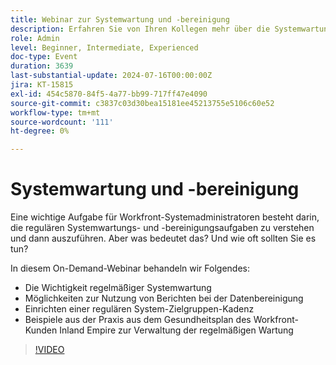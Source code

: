 ```yaml
---
title: Webinar zur Systemwartung und -bereinigung
description: Erfahren Sie von Ihren Kollegen mehr über die Systemwartung in Workfront. In unserem On-Demand-Webinar erfahren Sie, wie wichtig regelmäßige Wartungen, die Nutzung von Berichten und realen Beispielen aus dem Inland Empire Health Plan sind.
role: Admin
level: Beginner, Intermediate, Experienced
doc-type: Event
duration: 3639
last-substantial-update: 2024-07-16T00:00:00Z
jira: KT-15815
exl-id: 454c5870-84f5-4a77-bb99-717ff47e4090
source-git-commit: c3837c03d30bea15181ee45213755e5106c60e52
workflow-type: tm+mt
source-wordcount: '111'
ht-degree: 0%

---
```


# Systemwartung und -bereinigung

Eine wichtige Aufgabe für Workfront-Systemadministratoren besteht darin, die regulären Systemwartungs- und -bereinigungsaufgaben zu verstehen und dann auszuführen. Aber was bedeutet das? Und wie oft sollten Sie es tun?

In diesem On-Demand-Webinar behandeln wir Folgendes:

* Die Wichtigkeit regelmäßiger Systemwartung
* Möglichkeiten zur Nutzung von Berichten bei der Datenbereinigung
* Einrichten einer regulären System-Zielgruppen-Kadenz
* Beispiele aus der Praxis aus dem Gesundheitsplan des Workfront-Kunden Inland Empire zur Verwaltung der regelmäßigen Wartung

>[!VIDEO](https://video.tv.adobe.com/v/3431009/?learn=on)
